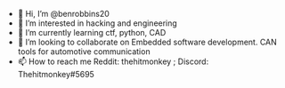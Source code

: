 - 👋 Hi, I’m @benrobbins20
- 👀 I’m interested in hacking and engineering 
- 🌱 I’m currently learning ctf, python, CAD
- 💞️ I’m looking to collaborate on Embedded software development. CAN tools for automotive communication 
- 📫 How to reach me Reddit: thehitmonkey ; Discord: Thehitmonkey#5695

<!---
benrobbins20/benrobbins20 is a ✨ special ✨ repository because its `README.md` (this file) appears on your GitHub profile.
You can click the Preview link to take a look at your changes.
--->
